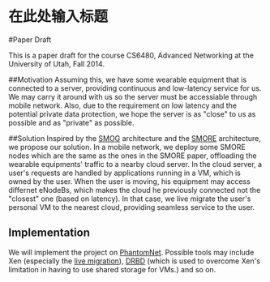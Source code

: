 # 在此处输入标题
#Paper Draft

This is a paper draft for the course CS6480, Advanced Networking at the University of Utah, Fall 2014.

##Motivation
Assuming this, we have some wearable equipment that is connected to a server, providing continuous and low-latency service for us. We may carry it around with us so the server must be accessiable through mobile network. Also, due to the requirement on low latency and the potential private data protection, we hope the server is as "close" to us as possible and as "private" as possible.

##Solution
Inspired by the [SMOG](http://dl.acm.org/citation.cfm?id=2501560.2501573) architecture and the [SMORE](https://www.flux.utah.edu/paper/cho-allthingscellular14) architecture, we propose our solution. In a mobile network, we deploy some SMORE nodes which are the same as the ones in the SMORE paper, offloading the wearable equipments' traffic to a nearby cloud server. In the cloud server, a user's requests are handled by applications running in a VM, which is owned by the user. When the user is moving, his equipment may access differnet eNodeBs, which makes the cloud he previously connected not the "closest" one (based on latency). In that case, we live migrate the user's personal VM to the nearest cloud, providing seamless service to the user.

## Implementation
We will implement the project on [PhantomNet](http://phantomnet.org). Possible tools may include Xen (especially the [live migration](https://access.redhat.com/documentation/en-US/Red_Hat_Enterprise_Linux/5/html/Virtualization/chap-Virtualization-Xen_live_migration.html)), [DRBD](http://www.drbd.org/) (which is used to overcome Xen's limitation in having to use shared storage for VMs.) and so on.





